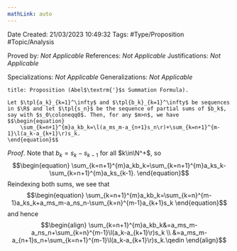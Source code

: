```yaml
---
mathLink: auto
---
```


<div class="topSpace"></div>

Date Created: 21/03/2023 10:49:32
Tags: #Type/Proposition #Topic/Analysis

Proved by: _Not Applicable_
References: _Not Applicable_
Justifications: _Not Applicable_

Specializations: _Not Applicable_
Generalizations: _Not Applicable_

``` ad-Proposition
title: Proposition (Abel$\textrm{'}$s Summation Formula).

Let $\tpl{a_k}_{k=1}^\infty$ and $\tpl{b_k}_{k=1}^\infty$ be sequences in $\R$ and let $\tpl{s_n}$ be the sequence of partial sums of $b_k$, say with $s_0\coloneqq0$. Then, for any $m>n$, we have
$$\begin{equation}
    \sum_{k=n+1}^{m}a_kb_k=\l(a_ms_m-a_{n+1}s_n\r)+\sum_{k=n+1}^{m-1}\l(a_k-a_{k+1}\r)s_k.
\end{equation}$$

```

_Proof_. Note that $b_k=s_k-s_{k-1}$ for all $k\in\N^+$, so
$$\begin{equation}
    \sum_{k=n+1}^{m}a_kb_k=\sum_{k=n+1}^{m}a_ks_k-\sum_{k=n+1}^{m}a_ks_{k-1}.
\end{equation}$$
Reindexing both sums, we see that
$$\begin{equation}
    \sum_{k=n+1}^{m}a_kb_k=\sum_{k=n}^{m-1}a_ks_k+a_ms_m-a_ns_n-\sum_{k=n}^{m-1}a_{k+1}s_k
\end{equation}$$
and hence
$$\begin{align}
    \sum_{k=n+1}^{m}a_kb_k&=a_ms_m-a_ns_n+\sum_{k=n}^{m-1}\l(a_k-a_{k+1}\r)s_k \\
    &=a_ms_m-a_{n+1}s_n+\sum_{k=n+1}^{m-1}\l(a_k-a_{k+1}\r)s_k.\qedin
\end{align}$$
